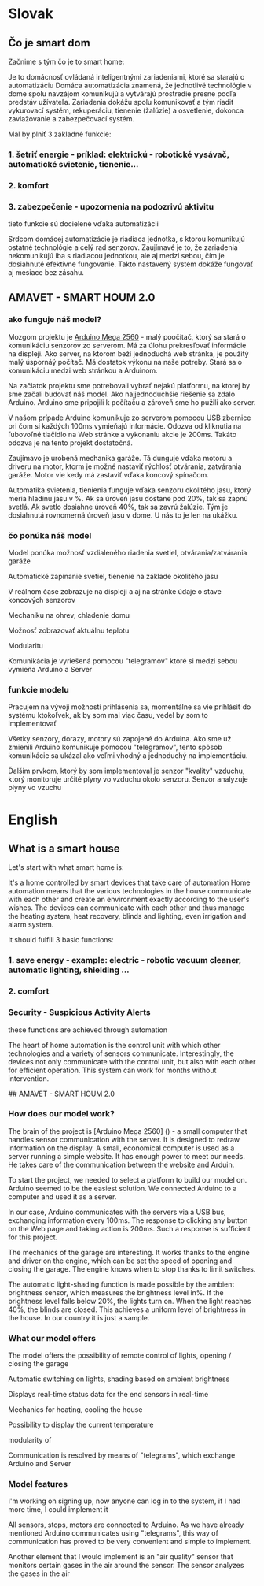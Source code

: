 # Slovak

## Čo je smart dom

Začnime s tým čo je to smart home:

Je to domácnosť ovládaná inteligentnými zariadeniami, ktoré sa starajú o automatizáciu
Domáca automatizácia znamená, že jednotlivé technológie v dome spolu navzájom komunikujú a vytvárajú prostredie presne podľa predstáv užívateľa. Zariadenia dokážu spolu komunikovať a tým riadiť vykurovací systém, rekuperáciu, tienenie (žalúzie) a osvetlenie, dokonca zavlažovanie a zabezpečovací systém.

Mal by plniť 3 základné funkcie:
###     1. šetriť energie - príklad: elektrickú - robotické vysávač, automatické svietenie, tienenie...

###     2. komfort

###     3. zabezpečenie - upozornenia na podozrivú aktivitu

tieto funkcie sú docielené vďaka automatizácii

Srdcom domácej automatizácie je riadiaca jednotka, s ktorou komunikujú ostatné technológie a celý rad senzorov.
Zaujímavé je to, že zariadenia nekomunikújú iba s riadiacou jednotkou, ale aj medzi sebou, čím je dosiahnuté efektívne fungovanie. Takto nastavený systém dokáže fungovať aj mesiace bez zásahu.


## AMAVET - SMART HOUM 2.0

### ako funguje náš model?

Mozgom projektu je [Arduino Mega 2560]() - malý poočítač, ktorý sa stará o komunikáciu senzorov zo serverom. Má za úlohu prekresľovať informácie na displeji.
Ako server, na ktorom beží jednoduchá web stránka, je použitý malý úspornáý počítač. Má dostatok výkonu na naše potreby. Stará sa o komunikáciu medzi web stránkou a Arduinom.  

Na začiatok projektu sme potrebovali vybrať nejakú platformu, na ktorej by sme začali budovať náš model. Ako najjednoduchšie riešenie sa zdalo Arduino. Arduino sme pripojili k počítaču a zároveň sme ho pužili ako server.

V našom prípade Arduino komunikuje zo serverom pomocou USB zbernice pri čom si každých 100ms vymieňajú informácie. Odozva od kliknutia na ľubovoľné tlačidlo na Web stránke a vykonaniu akcie je 200ms. Takáto odozva je na tento projekt dostatočná.

Zaujímavo je urobená mechanika garáže. Tá dunguje vďaka motoru a driveru na motor, ktorm je možné nastaviť rýchlosť otvárania, zatvárania garáže. Motor vie kedy má zastaviť vďaka koncový spínačom.

Automatika svietenia, tienienia funguje vďaka senzoru okolitého jasu, ktorý meria hladinu jasu v %. Ak sa úroveň jasu dostane pod 20%, tak sa zapnú svetlá. Ak svetlo dosiahne úroveň 40%, tak sa zavrú žalúzie. Tým je dosiahnutá rovnomerná úroveň jasu v dome. U nás to je len na ukážku.

### čo ponúka náš model

Model ponúka možnosť vzdialeného riadenia svetiel, otvárania/zatvárania garáže

Automatické zapínanie svetiel, tienenie na základe okolitého jasu

V reálnom čase zobrazuje na displeji a aj na stránke údaje o stave koncových senzorov

Mechaniku na ohrev, chladenie domu

Možnosť zobrazovať aktuálnu teplotu

Modularitu

Komunikácia je vyriešená pomocou "telegramov" ktoré si medzi sebou vymieňa Arduino a Server
 



### funkcie modelu

Pracujem na vývoji možnosti prihlásenia sa, momentálne sa vie prihlásiť do systému ktokoľvek, ak by som mal viac času, vedel by som to implementovať

Všetky senzory, dorazy, motory sú zapojené do Arduina. Ako sme už zmienili Arduino komunikuje pomocou "telegramov", tento spôsob komunikácie sa ukázal ako veľmi vhodný a jednoduchý na implementáciu.

Ďalším prvkom, ktorý by som implementoval je senzor "kvality" vzduchu, ktorý monitoruje určité plyny vo  vzduchu okolo senzoru. Senzor analyzuje plyny vo vzuchu 

# English

## What is a smart house

Let's start with what smart home is:

It's a home controlled by smart devices that take care of automation
Home automation means that the various technologies in the house communicate with each other and create an environment exactly according to the user's wishes. The devices can communicate with each other and thus manage the heating system, heat recovery, blinds and lighting, even irrigation and alarm system.

It should fulfill 3 basic functions:
### 1. save energy - example: electric - robotic vacuum cleaner, automatic lighting, shielding ...

### 2. comfort

### Security - Suspicious Activity Alerts

these functions are achieved through automation

The heart of home automation is the control unit with which other technologies and a variety of sensors communicate.
Interestingly, the devices not only communicate with the control unit, but also with each other for efficient operation. This system can work for months without intervention.


## AMAVET - SMART HOUM 2.0

### How does our model work?

The brain of the project is [Arduino Mega 2560] () - a small computer that handles sensor communication with the server. It is designed to redraw information on the display.
A small, economical computer is used as a server running a simple website. It has enough power to meet our needs. He takes care of the communication between the website and Arduin.

To start the project, we needed to select a platform to build our model on. Arduino seemed to be the easiest solution. We connected Arduino to a computer and used it as a server.

In our case, Arduino communicates with the servers via a USB bus, exchanging information every 100ms. The response to clicking any button on the Web page and taking action is 200ms. Such a response is sufficient for this project.

The mechanics of the garage are interesting. It works thanks to the engine and driver on the engine, which can be set the speed of opening and closing the garage. The engine knows when to stop thanks to limit switches.

The automatic light-shading function is made possible by the ambient brightness sensor, which measures the brightness level in%. If the brightness level falls below 20%, the lights turn on. When the light reaches 40%, the blinds are closed. This achieves a uniform level of brightness in the house. In our country it is just a sample.

### What our model offers

The model offers the possibility of remote control of lights, opening / closing the garage

Automatic switching on lights, shading based on ambient brightness

Displays real-time status data for the end sensors in real-time

Mechanics for heating, cooling the house

Possibility to display the current temperature

modularity of

Communication is resolved by means of "telegrams", which exchange Arduino and Server
 

### Model features

I'm working on signing up, now anyone can log in to the system, if I had more time, I could implement it

All sensors, stops, motors are connected to Arduino. As we have already mentioned Arduino communicates using "telegrams", this way of communication has proved to be very convenient and simple to implement.

Another element that I would implement is an "air quality" sensor that monitors certain gases in the air around the sensor. The sensor analyzes the gases in the air